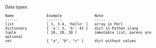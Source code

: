 Data types:

    Name               Example               Note
    ------             -------               -----
    list               [ 1, 3.4, 'hello' ]   array in Perl
    dictionary         { 'a': 3, 'b': 42 }   dict in Python slang
    tuple              ( 10, 20, 30 )        immutable list, parens are optional
    set                { "a", "b", "c" }     dict without values
